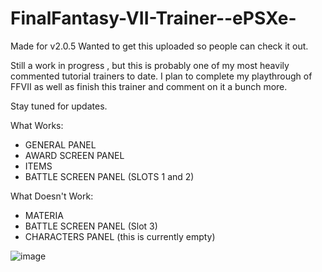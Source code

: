 # FinalFantasy-VII-Trainer--ePSXe-
Made for v2.0.5
Wanted to get this uploaded so people can check it out. 

Still a work in progress , but this is probably one of my most heavily commented tutorial trainers to date. 
I plan to complete my playthrough of FFVII as well as finish this trainer and comment on it a bunch more.

Stay tuned for updates.

What Works:
- GENERAL PANEL
- AWARD SCREEN PANEL
- ITEMS 
- BATTLE SCREEN PANEL (SLOTS 1 and 2)

What Doesn't Work:
- MATERIA
- BATTLE SCREEN PANEL (Slot 3)
- CHARACTERS PANEL (this is currently empty)

![image](https://user-images.githubusercontent.com/80198020/129825591-3665274d-93e4-477a-b29c-5c66d36ad1d5.png)
